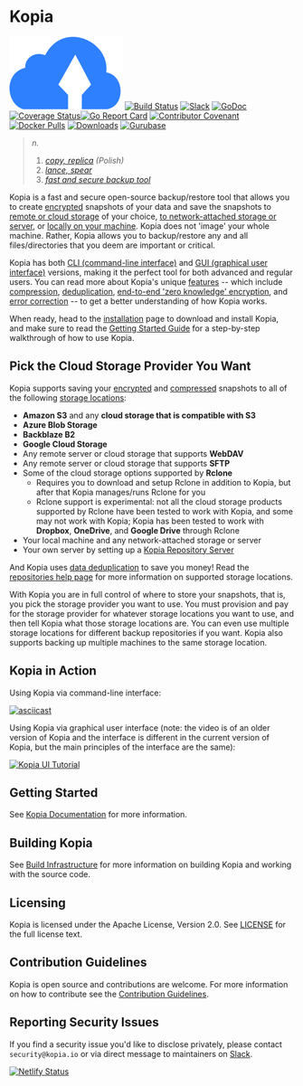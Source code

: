 Kopia
=====

![Kopia](icons/kopia.svg)
[![Build Status](https://github.com/kopia/kopia/workflows/Build/badge.svg)](https://github.com/kopia/kopia/actions?query=workflow%3ABuild)
[![Slack](https://img.shields.io/badge/discuss-slack-blue.svg)](https://slack.kopia.io/) 
[![GoDoc](https://godoc.org/github.com/kopia/kopia/repo?status.svg)](https://godoc.org/github.com/kopia/kopia/repo)
[![Coverage Status](https://codecov.io/gh/kopia/kopia/branch/master/graph/badge.svg?token=CRK4RMRFSH)](https://codecov.io/gh/kopia/kopia)[![Go Report Card](https://goreportcard.com/badge/github.com/kopia/kopia)](https://goreportcard.com/report/github.com/kopia/kopia)
[![Contributor Covenant](https://img.shields.io/badge/Contributor%20Covenant-v2.0%20adopted-ff69b4.svg)](CODE_OF_CONDUCT.md)
[![Docker Pulls](https://img.shields.io/docker/pulls/kopia/kopia)](https://hub.docker.com/r/kopia/kopia/tags?page=1&ordering=name)
[![Downloads](https://img.shields.io/github/downloads/kopia/kopia/total.svg)](https://github.com/kopia/kopia/releases)
[![Gurubase](https://img.shields.io/badge/Gurubase-Ask%20Kopia%20Guru-006BFF)](https://gurubase.io/g/kopia)

> _n._
>
> 1. _[copy, replica](https://en.wikipedia.org/wiki/Replica) (Polish)_
> 2. _[lance, spear](https://en.wikipedia.org/wiki/Kopia)_
> 3. _[fast and secure backup tool](https://kopia.io)_


Kopia is a fast and secure open-source backup/restore tool that allows you to create [encrypted](https://kopia.io/docs/features/#end-to-end-zero-knowledge-encryption) snapshots of your data and save the snapshots to [remote or cloud storage](https://kopia.io/docs/features/#save-snapshots-to-cloud-network-or-local-storage) of your choice, [to network-attached storage or server](https://kopia.io/docs/features/#save-snapshots-to-cloud-network-or-local-storage), or [locally on your machine](https://kopia.io/docs/features/#save-snapshots-to-cloud-network-or-local-storage). Kopia does not 'image' your whole machine. Rather, Kopia allows you to backup/restore any and all files/directories that you deem are important or critical.

Kopia has both [CLI (command-line interface)](https://kopia.io/docs/features/#both-command-line-and-graphical-user-interfaces) and [GUI (graphical user interface)](https://kopia.io/docs/features/#both-command-line-and-graphical-user-interfaces) versions, making it the perfect tool for both advanced and regular users. You can read more about Kopia's unique [features](https://kopia.io/docs/features/) -- which include [compression](https://kopia.io/docs/features/#compression), [deduplication](https://kopia.io/docs/features/#backup-files-and-directories-using-snapshots), [end-to-end 'zero knowledge' encryption](https://kopia.io/docs/features/#end-to-end-zero-knowledge-encryption), and [error correction](https://kopia.io/docs/features/#error-correction) -- to get a better understanding of how Kopia works.

When ready, head to the [installation](https://kopia.io/docs/installation/) page to download and install Kopia, and make sure to read the [Getting Started Guide](https://kopia.io/docs/getting-started/) for a step-by-step walkthrough of how to use Kopia.

Pick the Cloud Storage Provider You Want
---

Kopia supports saving your [encrypted](https://kopia.io/docs/features/#end-to-end-zero-knowledge-encryption) and [compressed](https://kopia.io/docs/features/#compression) snapshots to all of the following [storage locations](https://kopia.io/docs/features/#save-snapshots-to-cloud-network-or-local-storage):

* **Amazon S3** and any **cloud storage that is compatible with S3**
* **Azure Blob Storage**
* **Backblaze B2**
* **Google Cloud Storage**
* Any remote server or cloud storage that supports **WebDAV**
* Any remote server or cloud storage that supports **SFTP**
* Some of the cloud storage options supported by **Rclone**
  * Requires you to download and setup Rclone in addition to Kopia, but after that Kopia manages/runs Rclone for you
  * Rclone support is experimental: not all the cloud storage products supported by Rclone have been tested to work with Kopia, and some may not work with Kopia; Kopia has been tested to work with **Dropbox**, **OneDrive**, and **Google Drive** through Rclone
* Your local machine and any network-attached storage or server
* Your own server by setting up a [Kopia Repository Server](https://kopia.io/docs/repository-server/)

And Kopia uses [data deduplication](https://kopia.io/docs/features/#backup-files-and-directories-using-snapshots) to save you money! Read the [repositories help page](https://kopia.io/docs/repositories/) for more information on supported storage locations.

With Kopia you are in full control of where to store your snapshots, that is, you pick the storage provider you want to use. You must provision and pay for the storage provider for whatever storage locations you want to use, and then tell Kopia what those storage locations are. You can even use multiple storage locations for different backup repositories if you want. Kopia also supports backing up multiple machines to the same storage location.

Kopia in Action
---

Using Kopia via command-line interface:

[![asciicast](https://asciinema.org/a/ykx6uzEhKY3451fWEnX9nm9uo.svg)](https://asciinema.org/a/ykx6uzEhKY3451fWEnX9nm9uo)

Using Kopia via graphical user interface (note: the video is of an older version of Kopia and the interface is different in the current version of Kopia, but the main principles of the interface are the same):

[![Kopia UI Tutorial](https://img.youtube.com/vi/sHJjSpasWIo/0.jpg)](https://www.youtube.com/watch?v=sHJjSpasWIo)

Getting Started
---
See [Kopia Documentation](https://kopia.io/docs/) for more information.

Building Kopia
---
See [Build Infrastructure](BUILD.md) for more information on building Kopia and working with the source code.

Licensing
---
Kopia is licensed under the Apache License, Version 2.0. See [LICENSE](LICENSE) for the full license text.

Contribution Guidelines
---
Kopia is open source and contributions are welcome. For more information on how to contribute see the [Contribution Guidelines](https://kopia.io/docs/contribution-guidelines/).

Reporting Security Issues
---
If you find a security issue you'd like to disclose privately, please contact `security@kopia.io` or via direct message to maintainers on [Slack](https://slack.kopia.io).

[![Netlify Status](https://api.netlify.com/api/v1/badges/6b5c1fe4-a0da-4e7e-939b-ff1105251985/deploy-status)](https://app.netlify.com/sites/kopia/deploys)
